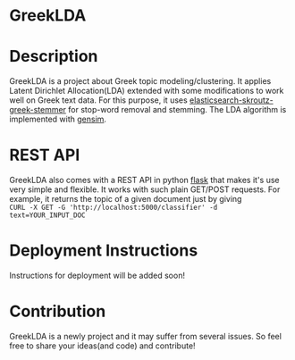 # GreekLDA

<h1>Description</h1>
GreekLDA is a project about Greek topic modeling/clustering. It applies Latent Dirichlet Allocation(LDA) extended with some modifications to work well on Greek text data. For this purpose, it uses <a href="https://github.com/skroutz/elasticsearch-skroutz-greekstemmer">elasticsearch-skroutz-greek-stemmer</a> for stop-word removal and stemming. The LDA algorithm is implemented with <a href="https://radimrehurek.com/gensim/">gensim</a>.

<h1>REST API</h1>
GreekLDA also comes with a REST API in python <a href="http://flask.pocoo.org/">flask</a> that makes it's use very simple and flexible. It works with such plain GET/POST requests. For example, it returns the topic of a given document just by giving<br>
<code>CURL -X GET -G 'http://localhost:5000/classifier' -d text=YOUR_INPUT_DOC</code>

<h1>Deployment Instructions</h1>
Instructions for deployment will be added soon!

<h1>Contribution</h1>
GreekLDA is a newly project and it may suffer from several issues. So feel free to share your ideas(and code) and contribute!
